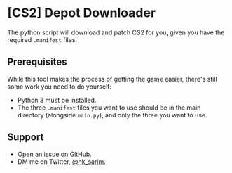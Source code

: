 # [CS2] Depot Downloader
The python script will download and patch CS2 for you, given you have the required `.manifest` files.

## Prerequisites
While this tool makes the process of getting the game easier, there's still some work you need to do yourself:
- Python 3 must be installed.
- The three `.manifest` files you want to use should be in the main directory (alongside `main.py`), and only the three you want to use.

## Support
- Open an issue on GitHub.
- DM me on Twitter, [@hk_sarim](https://twitter.com/hk_sarim).
